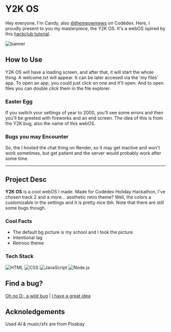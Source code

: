 # Y2K OS
Hey everyone, I'm Candy, also [@themeowmews](https://www.codedex.io/@themeowmews) on Codédex. Here, I proudly present to you my masterpiece, the Y2K OS. It's a webOS ispired by this [hackclub tutorial](https://jams.hackclub.com/batch/webOS).

![banner](https://i.imgur.com/WYOi9zK.png)

## How to Use
Y2K OS will have a loading screen, and after that, it will start the whole thing. A welcome.txt will appear. It can be later accesed via the 'my files' app. To open an app, you could just click on one and it'll open. And to open files you can double click them in the file explorer.

### Easter Egg
If you switch your settings of year to 2000, you'll see some errors and then you'll be greeted with fireworks and an end screen. The idea of this is from the Y2K bug, also the name of this webOS.

### Bugs you may Encounter
So, the I hosted the chat thing on Render, so it may get inactive and won't work sometimes, but get patient and the server would probably work after some time.

---

## Project Desc
**Y2K OS** is a cool webOS I made. Made for Codédex Holiday Hackathon, I've chosen track 2 and a more... aesthetic retro theme? Well, the colors a customizable in the settings and it is pretty nice tbh. Note that there are still some bugs though.

### Cool Facts
- The default bg picture is my school and I took the picture
- Intentional lag
- Retrooo theme

### Tech Stack
![HTML](https://img.shields.io/badge/HTML-orange?style=for-the-badge&logo=html5&logoColor=white)
![CSS](https://img.shields.io/badge/CSS-blue?style=for-the-badge&logo=css3&logoColor=white)
![JavaScript](https://img.shields.io/badge/JavaScript-yellow?style=for-the-badge&logo=javascript&logoColor=white)
![Node.js](https://img.shields.io/badge/Node.js-green?style=for-the-badge&logo=node.js&logoColor=white)

## Find a bug?
[Oh no D:, a wild bug](https://github.com/codingkatty/y2kos/issues/new?template=bug.yaml) | [I have a great idea](https://github.com/codingkatty/y2kos/issues/new?template=features.yaml)

## Acknoledgements
Used AI & music/sfx are from Pixabay